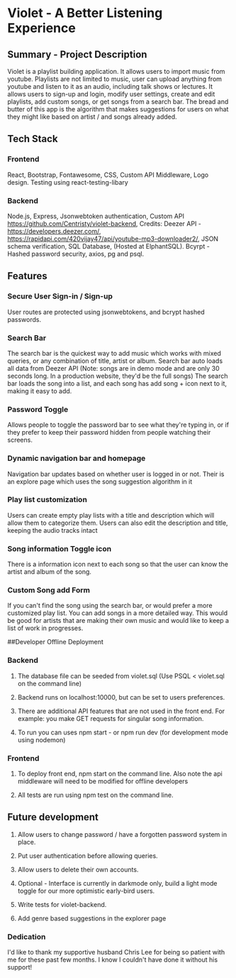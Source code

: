 # Violet - A Better Listening Experience

## Summary - Project Description
Violet is a playlist building application. It allows users to import music from youtube. Playlists are not limited to music, user can upload anything from youtube and listen to it as an audio, including talk shows or lectures. It allows users to sign-up and login, modify user settings, create and edit playlists, add custom songs, or get songs from a search bar. The bread and butter of this app is the algorithm that makes suggestions for users on what they might like based on artist / and songs already added.


## Tech Stack
### Frontend
React, Bootstrap, Fontawesome, CSS, Custom API Middleware, Logo design. Testing using react-testing-libary

### Backend
Node.js, Express, Jsonwebtoken authentication,  Custom API https://github.com/Centristy/violet-backend, Credits: Deezer API - https://developers.deezer.com/, https://rapidapi.com/420vijay47/api/youtube-mp3-downloader2/, JSON schema verification, SQL Database, (Hosted at ElphantSQL). Bcyrpt -Hashed password security, axios, pg and psql.

## Features

### Secure User Sign-in / Sign-up
User routes are protected using jsonwebtokens, and bcrypt hashed passwords. 

### Search Bar
The search bar is the quickest way to add music which works with mixed queries, or any combination of title, artist or album. Search bar auto loads all data from Deezer API (Note: songs are in demo mode and are only 30 seconds long. In a production website, they'd be the full songs) The search bar loads the song into a list, and each song has add song + icon next to it, making it easy to add.

### Password Toggle
Allows people to toggle the password bar to see what they're typing in, or if they prefer to keep their password hidden from people watching their screens. 

### Dynamic navigation bar and homepage
Navigation bar updates based on whether user is logged in or not. Their is an explore page which uses the song suggestion algorithm in it

### Play list customization
Users can create empty play lists with a title and description which will allow them to categorize them. Users can also edit the description and title, keeping the audio tracks intact

### Song information Toggle icon
There is a information icon next to each song so that the user can know the artist and album of the song.

### Custom Song add Form
If you can't find the song using the search bar, or would prefer a more customized play list. You can add songs in a more detailed way. This would be good for artists that are making their own music and would like to keep a list of work in progresses. 


##Developer Offline Deployment

### Backend
1) The database file can be seeded from violet.sql (Use PSQL < violet.sql on the command line)

2) Backend runs on localhost:10000, but can be set to users preferences.

3) There are additional API features that are not used in the front end. For example: you make GET requests for singular song information.

4) To run you can uses npm start - or npm run dev (for development mode using nodemon)


### Frontend
1) To deploy front end, npm start on the command line. Also note the api middleware will need to be modified for offline developers

2) All tests are run using npm test on the command line.




## Future development
1) Allow users to change password / have a forgotten password system in place.

2) Put user authentication before allowing queries.

3) Allow users to delete their own accounts.

4) Optional - Interface is currently in darkmode only, build a light mode toggle for our more optimistic early-bird users.

5) Write tests for violet-backend.

6) Add genre based suggestions in the explorer page


### Dedication

I'd like to thank my supportive husband Chris Lee for being so patient with me for these past few months. I know I couldn't have done it without his support!